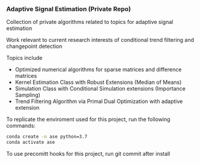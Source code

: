 ### Adaptive Signal Estimation (Private Repo)

Collection of private algorithms related to topics for adaptive signal estimation

Work relevant to current research interests of conditional trend filtering and changepoint detection

Topics include

- Optimized numerical algorithms for sparse matrices and difference matrices
- Kernel Estimation Class with Robust Extensions (Median of Means)
- Simulation Class with Conditional Simulation extensions (Importance Sampling)
- Trend Filtering Algorithm via Primal Dual Optimization with adaptive extension


To replicate the enviroment used for this project, run the following commands:

```bash
conda create -n ase python=3.7
conda activate ase
```

To use precomitt hooks for this project, run git commit after install
